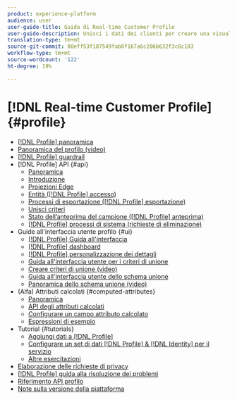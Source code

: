 ```yaml
---
product: experience-platform
audience: user
user-guide-title: Guida di Real-time Customer Profile
user-guide-description: Unisci i dati dei clienti per creare una visualizzazione unificata delle interazioni dei clienti nei diversi canali.
translation-type: tm+mt
source-git-commit: 08eff53f107549fab0f167a6c206b632f3c8c183
workflow-type: tm+mt
source-wordcount: '122'
ht-degree: 19%

---
```



# [!DNL Real-time Customer Profile] {#profile}

* [[!DNL Profile] panoramica](home.md)
* [Panoramica del profilo (video)](video/profile-overview.md)
* [[!DNL Profile] guardrail](guardrails.md)
* [!DNL Profile] API {#api}
   * [Panoramica](api/overview.md)
   * [Introduzione](api/getting-started.md)
   * [Proiezioni Edge](api/edge-projections.md)
   * [Entità ([!DNL Profile] accesso)](api/entities.md)
   * [Processi di esportazione ([!DNL Profile] esportazione)](api/export-jobs.md)
   * [Unisci criteri](api/merge-policies.md)
   * [Stato dell’anteprima del campione ([!DNL Profile] anteprima)](api/preview-sample-status.md)
   * [[!DNL Profile] processi di sistema (richieste di eliminazione)](api/profile-system-jobs.md)
* Guide all&#39;interfaccia utente profilo {#ui}
   * [[!DNL Profile] Guida all&#39;interfaccia](ui/user-guide.md)
   * [[!DNL Profile] dashboard](ui/profile-dashboard.md)
   * [[!DNL Profile] personalizzazione dei dettagli](ui/profile-customization.md)
   * [Guida all&#39;interfaccia utente per i criteri di unione](ui/merge-policies.md)
   * [Creare criteri di unione (video)](video/create-merge-policies.md)
   * [Guida all&#39;interfaccia utente dello schema unione](ui/union-schema.md)
   * [Panoramica dello schema unione (video)](video/union-schemas-overview.md)
* (Alfa) Attributi calcolati {#computed-attributes}
   * [Panoramica](computed-attributes/overview.md)
   * [API degli attributi calcolati](computed-attributes/ca-api.md)
   * [Configurare un campo attributo calcolato](computed-attributes/configure-api.md)
   * [Espressioni di esempio](computed-attributes/expressions.md)
* Tutorial {#tutorials}
   * [Aggiungi dati a [!DNL Profile]](tutorials/add-profile-data.md)
   * [Configurare un set di dati  [!DNL Profile] & [!DNL Identity] per il servizio](tutorials/dataset-configuration.md)
   * [Altre esercitazioni](https://experienceleague.adobe.com/docs/platform-learn/tutorials/overview.html)
* [Elaborazione delle richieste di privacy](privacy.md)
* [[!DNL Profile] guida alla risoluzione dei problemi](troubleshooting.md)
* [Riferimento API profilo](https://www.adobe.io/apis/experienceplatform/home/api-reference.html#!acpdr/swagger-specs/real-time-customer-profile.yaml)
* [Note sulla versione della piattaforma](https://www.adobe.com/go/platform-release-notes-en)